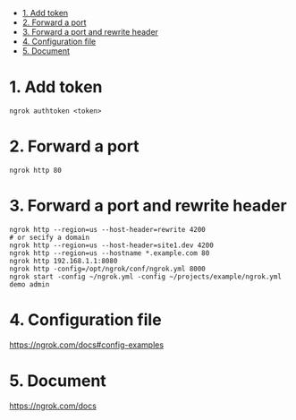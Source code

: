 - [1. Add token](#1-add-token)
- [2. Forward a port](#2-forward-a-port)
- [3. Forward a port and rewrite header](#3-forward-a-port-and-rewrite-header)
- [4. Configuration file](#4-configuration-file)
- [5. Document](#5-document)

# 1. Add token

`ngrok authtoken <token>`

# 2. Forward a port

`ngrok http 80`

# 3. Forward a port and rewrite header

```shell
ngrok http --region=us --host-header=rewrite 4200
# or secify a domain
ngrok http --region=us --host-header=site1.dev 4200
ngrok http --region=us --hostname *.example.com 80
ngrok http 192.168.1.1:8080
ngrok http -config=/opt/ngrok/conf/ngrok.yml 8000
ngrok start -config ~/ngrok.yml -config ~/projects/example/ngrok.yml demo admin
```

# 4. Configuration file

https://ngrok.com/docs#config-examples


# 5. Document

https://ngrok.com/docs

